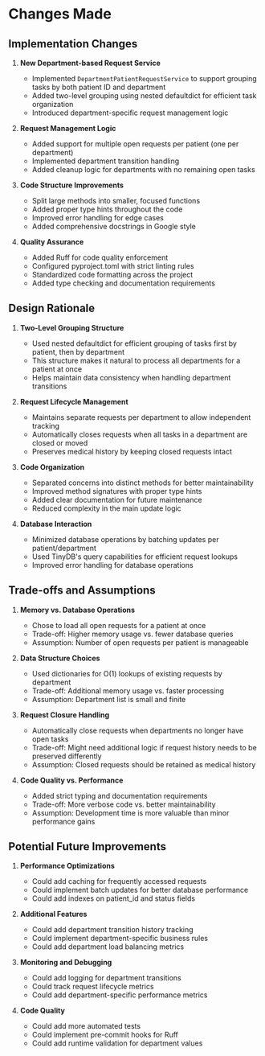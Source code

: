 # Changes Made

## Implementation Changes

1. **New Department-based Request Service**

   - Implemented `DepartmentPatientRequestService` to support grouping tasks by both patient ID and department
   - Added two-level grouping using nested defaultdict for efficient task organization
   - Introduced department-specific request management logic

2. **Request Management Logic**

   - Added support for multiple open requests per patient (one per department)
   - Implemented department transition handling
   - Added cleanup logic for departments with no remaining open tasks

3. **Code Structure Improvements**

   - Split large methods into smaller, focused functions
   - Added proper type hints throughout the code
   - Improved error handling for edge cases
   - Added comprehensive docstrings in Google style

4. **Quality Assurance**
   - Added Ruff for code quality enforcement
   - Configured pyproject.toml with strict linting rules
   - Standardized code formatting across the project
   - Added type checking and documentation requirements

## Design Rationale

1. **Two-Level Grouping Structure**

   - Used nested defaultdict for efficient grouping of tasks first by patient, then by department
   - This structure makes it natural to process all departments for a patient at once
   - Helps maintain data consistency when handling department transitions

2. **Request Lifecycle Management**

   - Maintains separate requests per department to allow independent tracking
   - Automatically closes requests when all tasks in a department are closed or moved
   - Preserves medical history by keeping closed requests intact

3. **Code Organization**

   - Separated concerns into distinct methods for better maintainability
   - Improved method signatures with proper type hints
   - Added clear documentation for future maintenance
   - Reduced complexity in the main update logic

4. **Database Interaction**
   - Minimized database operations by batching updates per patient/department
   - Used TinyDB's query capabilities for efficient request lookups
   - Improved error handling for database operations

## Trade-offs and Assumptions

1. **Memory vs. Database Operations**

   - Chose to load all open requests for a patient at once
   - Trade-off: Higher memory usage vs. fewer database queries
   - Assumption: Number of open requests per patient is manageable

2. **Data Structure Choices**

   - Used dictionaries for O(1) lookups of existing requests by department
   - Trade-off: Additional memory usage vs. faster processing
   - Assumption: Department list is small and finite

3. **Request Closure Handling**

   - Automatically close requests when departments no longer have open tasks
   - Trade-off: Might need additional logic if request history needs to be preserved differently
   - Assumption: Closed requests should be retained as medical history

4. **Code Quality vs. Performance**
   - Added strict typing and documentation requirements
   - Trade-off: More verbose code vs. better maintainability
   - Assumption: Development time is more valuable than minor performance gains

## Potential Future Improvements

1. **Performance Optimizations**

   - Could add caching for frequently accessed requests
   - Could implement batch updates for better database performance
   - Could add indexes on patient_id and status fields

2. **Additional Features**

   - Could add department transition history tracking
   - Could implement department-specific business rules
   - Could add department load balancing metrics

3. **Monitoring and Debugging**

   - Could add logging for department transitions
   - Could track request lifecycle metrics
   - Could add department-specific performance metrics

4. **Code Quality**
   - Could add more automated tests
   - Could implement pre-commit hooks for Ruff
   - Could add runtime validation for department values